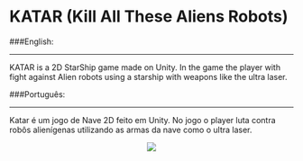 # KATAR (Kill All These Aliens Robots)

###English:
___
KATAR is a 2D StarShip game made on Unity. In the game the player with fight against Alien robots using a starship with weapons like the ultra laser.

###Português:
___
Katar é um jogo de Nave 2D feito em Unity. No jogo o player luta contra robôs alienígenas utilizando as armas da nave como o ultra laser.

<p align="center">
  <img src="http://i.imgur.com/S7dFZjw.png/">
</p>


